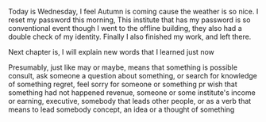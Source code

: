 Today is Wednesday, I feel Autumn is coming cause the weather is so nice. I reset my password this morning, This institute that has my password is so conventional event though I went to the offline building, they also had a double check of my identity. Finally I also finished my work, and left there.

Next chapter is, I will explain new words that I learned just now

Presumably, just like may or maybe, means that something is possible
consult, ask someone a question about something, or search for knowledge of something
regret, feel sorry for someone or something pr wish that something had not happened
revenue, someone or some institute's income or earning,
executive, somebody that leads other people, or as a verb that means to lead somebody
concept, an idea or a thought of something
